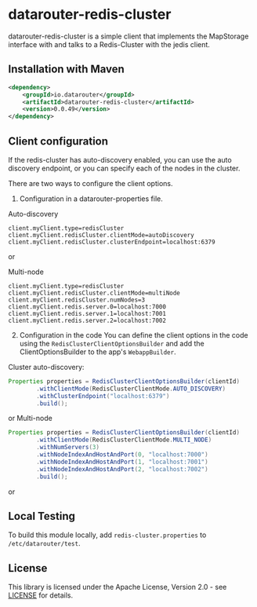# datarouter-redis-cluster

datarouter-redis-cluster is a simple client that implements the MapStorage interface with and talks to a Redis-Cluster
 with the jedis client.

## Installation with Maven

```xml
<dependency>
	<groupId>io.datarouter</groupId>
	<artifactId>datarouter-redis-cluster</artifactId>
	<version>0.0.49</version>
</dependency>
```

## Client configuration

If the redis-cluster has auto-discovery enabled, you can use the auto discovery endpoint, or you can specify each of
 the nodes in the cluster.

There are two ways to configure the client options.

1. Configuration in a datarouter-properties file. 

Auto-discovery
```
client.myClient.type=redisCluster
client.myClient.redisCluster.clientMode=autoDiscovery
client.myClient.redisCluster.clusterEndpoint=localhost:6379
```
or

Multi-node
```
client.myClient.type=redisCluster
client.myClient.redisCluster.clientMode=multiNode
client.myClient.redisCluster.numNodes=3
client.myClient.redis.server.0=localhost:7000
client.myClient.redis.server.1=localhost:7001
client.myClient.redis.server.2=localhost:7002
```

2. Configuration in the code
You can define the client options in the code using the `RedisClusterClientOptionsBuilder` and add the
 ClientOptionsBuilder to the app's `WebappBuilder`.


Cluster auto-discovery:
```java
Properties properties = RedisClusterClientOptionsBuilder(clientId)
		.withClientMode(RedisClusterClientMode.AUTO_DISCOVERY)
		.withClusterEndpoint("localhost:6379")
		.build();
```
or
Multi-node
```java
Properties properties = RedisClusterClientOptionsBuilder(clientId)
		.withClientMode(RedisClusterClientMode.MULTI_NODE)
		.withNumServers(3)
		.withNodeIndexAndHostAndPort(0, "localhost:7000")
		.withNodeIndexAndHostAndPort(1, "localhost:7001")
		.withNodeIndexAndHostAndPort(2, "localhost:7002")
		.build();
```

or
## Local Testing
To build this module locally, add `redis-cluster.properties` to `/etc/datarouter/test`.

## License

This library is licensed under the Apache License, Version 2.0 - see [LICENSE](../LICENSE) for details.
